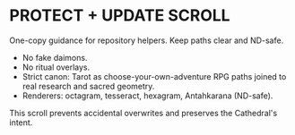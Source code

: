 # PROTECT + UPDATE SCROLL

One-copy guidance for repository helpers. Keep paths clear and ND-safe.

- No fake daimons.
- No ritual overlays.
- Strict canon: Tarot as choose-your-own-adventure RPG paths joined to real research and sacred geometry.
- Renderers: octagram, tesseract, hexagram, Antahkarana (ND-safe).

This scroll prevents accidental overwrites and preserves the Cathedral's intent.
